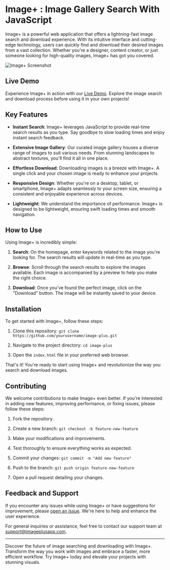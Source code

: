 # Image+ : Image Gallery Search With JavaScript

Image+ is a powerful web application that offers a lightning-fast image search and download experience. With its intuitive interface and cutting-edge technology, users can quickly find and download their desired images from a vast collection. Whether you're a designer, content creator, or just someone looking for high-quality images, Image+ has got you covered.

![Image+ Screenshot](https://github.com/n1khilnick/imagePlus/blob/a02568be6b6820b99eee7faf523bb4eabe920a9a/app-preview-high.jpg)

## Live Demo

Experience Image+ in action with our [Live Demo](https://sa1nick.github.io/imagePlus/). Explore the image search and download process before using it in your own projects!


## Key Features

- **Instant Search**: Image+ leverages JavaScript to provide real-time search results as you type. Say goodbye to slow loading times and enjoy instant search feedback.

- **Extensive Image Gallery**: Our curated image gallery houses a diverse range of images to suit various needs. From stunning landscapes to abstract textures, you'll find it all in one place.

- **Effortless Download**: Downloading images is a breeze with Image+. A single click and your chosen image is ready to enhance your projects.

- **Responsive Design**: Whether you're on a desktop, tablet, or smartphone, Image+ adapts seamlessly to your screen size, ensuring a consistent and enjoyable experience across devices.

- **Lightweight**: We understand the importance of performance. Image+ is designed to be lightweight, ensuring swift loading times and smooth navigation.

## How to Use

Using Image+ is incredibly simple:

1. **Search**: On the homepage, enter keywords related to the image you're looking for. The search results will update in real-time as you type.

2. **Browse**: Scroll through the search results to explore the images available. Each image is accompanied by a preview to help you make the right choice.

3. **Download**: Once you've found the perfect image, click on the "Download" button. The image will be instantly saved to your device.

## Installation

To get started with Image+, follow these steps:

1. Clone this repository: `git clone https://github.com/yourusername/image-plus.git`

2. Navigate to the project directory: `cd image-plus`

3. Open the `index.html` file in your preferred web browser.

That's it! You're ready to start using Image+ and revolutionize the way you search and download images.

## Contributing

We welcome contributions to make Image+ even better. If you're interested in adding new features, improving performance, or fixing issues, please follow these steps:

1. Fork the repository.

2. Create a new branch: `git checkout -b feature-new-feature`

3. Make your modifications and improvements.

4. Test thoroughly to ensure everything works as expected.

5. Commit your changes: `git commit -m "Add new feature"`

6. Push to the branch: `git push origin feature-new-feature`

7. Open a pull request detailing your changes.

## Feedback and Support

If you encounter any issues while using Image+ or have suggestions for improvement, please [open an issue](https://github.com/sa1nick/imagePlus/issues). We're here to help and enhance the user experience.

For general inquiries or assistance, feel free to contact our support team at support@imageplusapp.com.

---

Discover the future of image searching and downloading with Image+. Transform the way you work with images and embrace a faster, more efficient workflow. Try Image+ today and elevate your projects with stunning visuals.
